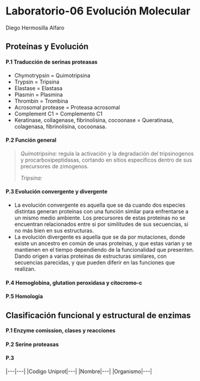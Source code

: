 # Laboratorio-06 Evolución Molecular 
Diego Hermosilla Alfaro

## Proteínas y Evolución

#### P.1 Traducción de serinas proteasas

  - Chymotrypsin = Quimotripsina
  - Trypsin = Tripsina
  - Elastase = Elastasa
  - Plasmin = Plasmina
  - Thrombin = Trombina
  - Acrosomal protease = Proteasa acrosomal
  - Complement C1 = Complemento C1
  - Keratinase, collagenase, fibrinolisina, cocoonase = Queratinasa, colagenasa, fibrinolisina, cocoonasa.

#### P.2 Función general 

>*Quimotripsina:* regula la activación y la degradación del tripsinogenos y procarboxipeptidasas, cortando en sitios específicos dentro de sus precursores de zimogenos.
>
>*Tripsina:* 

#### P.3 Evolución convergente y divergente

  - La evolución convergente es aquella que se da cuando dos especies distintas generan proteínas con una función similar para enfrentarse a un mismo medio ambiente. Los precursores de estas proteínas no se encuentran relacionados entre si por similitudes de sus secuencias, si no más bien en sus estructuras.
  - La evolución divergente es aquella que se da por mutaciones, donde existe un ancestro en común de unas proteínas, y que estas varian y se mantienen en el tiempo dependiendo de la funcionalidad que presenten. Dando origen a varias proteinas de estructuras similares, con secuencias parecidas, y que pueden diferir en las funciones que realizan. 

#### P.4 Hemoglobina, glutation peroxidasa y citocromo-c

#### P.5 Homología

## Clasificación funcional y estructural de enzimas

#### P.1 Enzyme comission, clases y reacciones

#### P.2 Serine proteasas

#### P.3 
|---|---|
|Codigo Uniprot|---|
|Nombre|---|
|Organismo|---|
